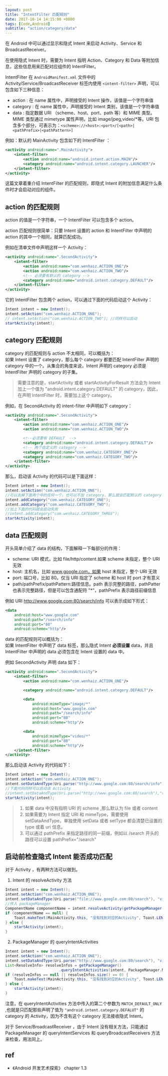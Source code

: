 ```yaml
---
layout: post
title: "IntentFilter 匹配规则"
date: 2017-10-14 14:15:00 +0800
tags: [Code,Android]
subtitle: "action/category/data"
---
```

在 Android 中可以通过显示和隐式 Intent 来启动 Activity、Service 和BroadcastReceiver。    

在使用隐式 Intent 时，需要为 Intent 指明 Action、Category 和 Data 等附加信息，这些信息用来匹配对应组件的 IntentFilter。

IntentFilter 在 `AndroidManifest.xml` 文件中的 Activity/Service/BroadcastReceiver 标签内使用 `<intent-filter>` 声明，可以包含如下三种信息：
- action : 在 name 属性中，声明接受的 Intent 操作，该值是一个字符串值
- category : 在 name 属性中，声明接受的 Intent 类别，该值是一个字符串值
- data : 指定数据 URI （scheme、host、port、path 等）和 MIME 类型。MIME 类型通过 mimetype 属性声明，比如 image/jpeg,video/*等。URI 包含多个部分，可表示为：`<scheme>://<host>:<port>/[<path>|<pathPrefix>|<pathPattern>]`   


例如：默认的 MainActivity 包含如下的 IntentFilter ：
```xml
<activity android:name=".MainActivity">
    <intent-filter>
        <action android:name="android.intent.action.MAIN"/>
        <category android:name="android.intent.category.LAUNCHER"/>
    </intent-filter>
</activity>
```
这篇文章着重介绍 IntentFilter 的匹配规则，即隐式 Intent 的附加信息满足什么条件时才会启动对应的组件。

## action 的匹配规则
action 的值是一个字符串，一个 IntentFilter 可以包含多个 action。  

action 匹配规则很简单：只要 Intent 设置的 action 和 IntentFilter 中声明的 action 的其中一个相同，就算匹配成功。

例如在清单文件中声明这样一个 Activity：
```xml
<activity android:name=".SecondActivity">
    <intent-filter>
        <action android:name="com.wenhaiz.ACTION_ONE"/>
        <action android:name="com.wenhaiz.ACTION_TWO"/>
        <!-- 必须要有默认的 category -->
        <category android:name="android.intent.category.DEFAULT"/>
    </intent-filter>
</activity>
```
它的 IntentFilter 包含两个 action，可以通过下面的代码启动这个 Activity：
```java
Intent intent = new Intent();
intent.setAction("com.wenhaiz.ACTION_ONE");
// intent.setAction("com.wenhaiz.ACTION_TWO"); //同样可以启动
startActivity(intent);
```
## category 匹配规则
category 的匹配规则与 action 不太相同，可以概括为：   
如果 Intent 设置了 category，那么每个 category 都要匹配 IntentFilter 声明的 category 中的一个。从集合的角度来说，Intent 声明的 category 必须是 IntentFilter 声明的 category 的子集。

> 需要注意的是，startActivity 或者 startActivityForResult 方法会为 Intent 加上一个值为 "android.intent.category.DEFAULT" 的 category，因此，在声明 IntentFilter 时，需要加上这个 category。  

例如，在 SecondActivity 的 intent-filter 中声明如下 category：
```xml
<activity android:name=".SecondActivity">
    <intent-filter>
        <action android:name="com.wenhaiz.ACTION_ONE"/>
        <action android:name="com.wenhaiz.ACTION_TWO"/>

        <!--必须要有 DEFAULT  -->
        <category android:name="android.intent.category.DEFAULT"/>
        <!-- 两个自定义的 category -->
        <category android:name="com.wenhaiz.CATEGORY_ONE"/>
        <category android:name="com.wenhaiz.CATEGORY_TWO"/>
    </intent-filter>
</activity>
```
那么，启动该 Activity 的代码可以是下面这样：
```java
Intent intent = new Intent();
intent.setAction("com.wenhaiz.ACTION_ONE");
//可以去掉下面两个中的任何一个，也可以不加 category，那么就会匹配默认的 category
intent.addCategory("com.wenhaiz.CATEGORY_ONE");
intent.addCategory("com.wenhaiz.CATEGORY_TWO");
//加上下面的代码就会启动失败
//intent.addCategory("com.wenhaiz.CATEGORY_THREE");
startActivity(intent);
```
## data 匹配规则
开头简单介绍了 data 的结构，下面解释一下每部分的作用：
- scheme: URI 模式，比如 file/http/content.如果 scheme 未指定，整个 URI 无效
- host: 主机名，比如 www.google.com，如果 host 未指定，整个 URI 无效
- port: 端口号，比如 80。仅当 URI 指定了 scheme 和 host 时 port 才有意义
- path/pathPrefix/pathPattern:路径信息。path 表示完整的路径，pathPatter 也表示完整路径，但是可以包含通配符 "*"，pathPrefix 表示路径前缀信息 

例如 URI http://www.google.com:80/search/info 可以表示成如下形式：
```xml
<data
    android:host="www.google.com"
    android:path="/search/info"
    android:port="80"
    android:scheme="http"/>
```

data 的匹配规则可以概括为：   
如果 IntentFilter 中声明了 data 标签，那么隐式 Intent **必须设置** data，并且 IntentFilter 中声明的 data 必须包含在 Intent 设置的 data 中。    

例如 SecondActivity 声明 data 如下：
```xml
<activity android:name=".SecondActivity">
    <intent-filter>
        <action android:name="com.wenhaiz.ACTION_ONE"/>

        <category android:name="android.intent.category.DEFAULT"/>

        <data
            android:mimeType="image/*"
            android:host="www.google.com"
            android:path="/search/info"
            android:port="80"
            android:scheme="http"/>

        <data
            android:mimeType="video/*"
            android:port="80"
            android:scheme="http"/>    
    </intent-filter>
</activity>
```
那么启动该 Activity 的代码如下：
```java
Intent intent = new Intent();
intent.setAction("com.wenhaiz.ACTION_ONE");
intent.setDataAndType(Uri.parse("http://www.google.com:80/search/info"),"image/jpeg");
//下面代码同样可以启动该 Activity
//intent.setDataAndType(Uri.parse("http://www.google.com:80/search"),"video/mp4");
startActivity(intent);
```
> 1. 如果 data 中没有指明 URI 的 scheme ,那么默认为 file 或者 content
> 2. 如果需要为 Intent 指定 URI 和 mimeType，需要使用 setDataAndType，单独使用 setData 或者 setType 都会清楚已设置的 type 或着 uri 信息。 
> 3. 可以通过 pathPrefix 来指定路径的同一前缀，例如以 /search 开头的路径可以设置 pathPrefix="/search"

## 启动前检查隐式 Intent 能否成功匹配
对于 Activity ，有两种方法可以做到。
1.  Intent 的 resolveActivity 方法   
```java
Intent intent = new Intent();
intent.setAction("com.wenhaiz.ACTION_ONE");
intent.setDataAndType(Uri.parse("file://www.google.com:80/search"), "video/mp4");
//传入 packageManager
ComponentName componentName = intent.resolveActivity(getPackageManager());
if (componentName == null) {
    Toast.makeText(MainActivity.this, "没有找到对应的Activity", Toast.LENGTH_SHORT).show();
} else {
    startActivity(intent);
}
```
2. PackageManager 的 queryIntentActivities  
```java
Intent intent = new Intent();
intent.setAction("com.wenhaiz.ACTION_ONE");
intent.setDataAndType(Uri.parse("http://www.google.com:80/search"), "video/mp4");
List<ResolveInfo> resolveInfos = getPackageManager()
                        .queryIntentActivities(intent, PackageManager.MATCH_DEFAULT_ONLY);
if (resolveInfos == null || resolveInfos.size() == 0) {
    Toast.makeText(MainActivity.this, "没有找到对应的Activity", Toast.LENGTH_SHORT).show();
} else {
    startActivity(intent);
}
```   

注意，在 queryIntentActivities 方法中传入的第二个参数为 `MATCH_DEFAULT_ONLY` ,也就是只匹配那些声明了值为  `"android.intent.category.DEFALUT"` 的 category 的 Activity，因为不含有这个 category 无法接收隐式 Intent。

对于 Service/BroadcastReceiver ，由于 Intent 没有相关方法，只能通过 PackageManager 的 queryIntentServices 和 queryBroadcastReceivers 方法来检查，用法同上。  

## ref
- 《Android 开发艺术探索》 chapter 1.3